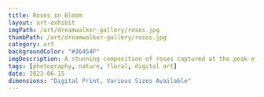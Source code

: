```yaml
---
title: Roses in Bloom
layout: art-exhibit
imgPath: /art/dreamwalker-gallery/roses.jpg
thumbPath: /art/dreamwalker-gallery/roses.jpg
category: art
backgroundColor: "#36454F"
imgDescription: A stunning composition of roses captured at the peak of their beauty, showcasing the delicate interplay of light and shadow across velvety petals
tags: [photography, nature, floral, digital art]
date: 2023-06-15
dimensions: "Digital Print, Various Sizes Available"
---
```

